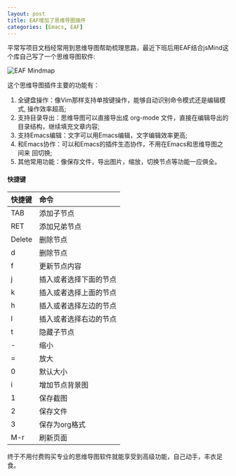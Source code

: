 ```yaml
---
layout: post
title: EAF增加了思维导图插件
categories: [Emacs, EAF]
---
```


平常写项目文档经常用到思维导图帮助梳理思路，最近下班后用EAF结合jsMind这个库自己写了一个思维导图软件:

![EAF Mindmap]({{site.url}}/pics/eaf-mindmap/eaf-mindmap.gif)

这个思维导图插件主要的功能有：

1. 全键盘操作：像Vim那样支持单按键操作，能够自动识别命令模式还是编辑模
   式, 操作效率超高;
2. 支持目录导出：思维导图可以直接导出成 org-mode 文件，直接在编辑导出的目录结构，继续填充文章内容;
3. 支持Emacs编辑：文字可以用Emacs编辑，文字编辑效率更高;
4. 和Emacs协作：可以和Emacs的插件生态协作，不用在Emacs和思维导图之间来
   回切换;
5. 其他常用功能：像保存文件，导出图片，缩放，切换节点等功能一应俱全。

#### 快捷键

| 快捷键  | 命令                   |
| :------ | :--------              |
| TAB     | 添加子节点             |
| RET     | 添加兄弟节点             |
| Delete  | 删除节点               |
| d       | 删除节点               |
| f       | 更新节点内容           |
| j       | 插入或者选择下面的节点 |
| k       | 插入或者选择上面的节点 |
| h       | 插入或者选择左边的节点 |
| l       | 插入或者选择右边的节点 |
| t       | 隐藏子节点             |
| -       | 缩小                   |
| =       | 放大                   |
| 0       | 默认大小               |
| i       | 增加节点背景图         |
| 1       | 保存截图               |
| 2       | 保存文件               |
| 3       | 保存为org格式          |
| M-r     | 刷新页面               |

终于不用付费购买专业的思维导图软件就能享受到高级功能，自己动手，丰衣足
食。

